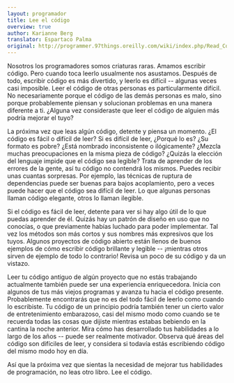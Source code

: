 ```yaml
---
layout: programador
title: Lee el código
overview: true
author: Karianne Berg
translator: Espartaco Palma
original: http://programmer.97things.oreilly.com/wiki/index.php/Read_Code
---
```


Nosotros los programadores somos criaturas raras. Amamos escribir
código. Pero cuando toca leerlo usualmente nos asustamos. Después de
todo, escribir código es más divertido, y leerlo es difícil -- algunas
veces casi imposible. Leer el código de otras personas es
particularmente difícil. No necesariamente porque el código de las demás
personas es malo, sino porque probablemente piensan y solucionan
problemas en una manera diferente a ti. ¿Alguna vez consideraste que
leer el código de alguien más podría mejorar el tuyo?

La próxima vez que leas algún código, detente y piensa un momento. ¿El
código es fácil o difícil de leer? Si es difícil de leer, ¿Porqué lo es?
¿Su formato es pobre? ¿Está nombrado inconsistente o ilógicamente?
¿Mezcla muchas preocupaciones en la misma pieza de código? ¿Quizás la
elección del lenguaje impide que el código sea legible? Trata de
aprender de los errores de la gente, así tu código no contendrá los
mismos. Puedes recibir unas cuantas sorpresas. Por ejemplo, las técnicas
de ruptura de dependencias puede ser buenas para bajos acoplamiento,
pero a veces puede hacer que el código sea difícil de leer. Lo que
algunas personas llaman código elegante, otros lo llaman ilegible.

Si el código es fácil de leer, detente para ver si hay algo útil de lo
que puedas aprender de él. Quizás hay un patrón de diseño en uso que no
conocías, o que previamente habías luchado para poder implementar. Tal
vez los métodos son más cortos y sus nombres más expresivos que los
tuyos. Algunos proyectos de código abierto están llenos de buenos
ejemplos de cómo escribir código brillante y legible -- ¡mientras otros
sirven de ejemplo de todo lo contrario! Revisa un poco de su código y da
un vistazo.

Leer tu código antiguo de algún proyecto que no estás trabajando
actualmente también puede ser una experiencia enriquecedora. Inicia con
algunos de tus más viejos programas y avanza tu hacia el código
presente. Probablemente encontrarás que no es del todo fácil de leerlo
como cuando lo escribiste. Tu código de un principio podría también
tener un cierto valor de entretenimiento embarazoso, casi del mismo modo
como cuando se te recuerda todas las cosas que dijiste mientras estabas
bebiendo en la cantina la noche anterior. Mira cómo has desarrollado tus
habilidades a lo largo de los años -- puede ser realmente motivador.
Observa qué áreas del código son difíciles de leer, y considera si
todavía estás escribiendo código del mismo modo hoy en día.

Así que la próxima vez que sientas la necesidad de mejorar tus
habilidades de programación, no leas otro libro. Lee el código.

